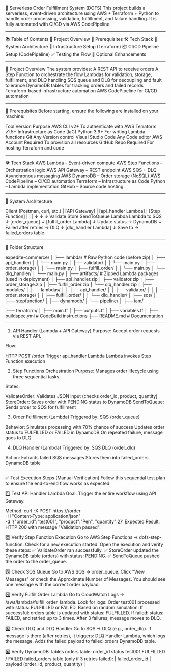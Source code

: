 🚀 Serverless Order Fulfillment System (DOFS)
This project builds a serverless, event-driven architecture using AWS + Terraform + Python to handle order processing, validation, fulfillment, and failure handling.
It is fully automated with CI/CD via AWS CodePipeline.

-----------------------------

📚 Table of Contents
📖 Project Overview
🧰 Prerequisites
🛠️ Tech Stack
🧱 System Architecture
🚧 Infrastructure Setup (Terraform)
📦 CI/CD Pipeline Setup (CodePipeline)
✅ Testing the Flow
📌 Optional Enhancements

-----------------------------

📖 Project Overview
The system provides:
A REST API to receive orders
A Step Function to orchestrate the flow
Lambdas for validation, storage, fulfillment, and DLQ handling
SQS queue and DLQ for decoupling and fault tolerance
DynamoDB tables for tracking orders and failed records
Terraform-based infrastructure automation
AWS CodePipeline for CI/CD automation

-----------------------------

🧰 Prerequisites
Before starting, ensure the following are installed on your machine:

Tool	Version	Purpose
AWS CLI	v2+	To authenticate with AWS
Terraform	v1.5+	Infrastructure as Code (IaC)
Python	3.9+	For writing Lambda functions
Git	Any	Version control
Visual Studio Code	Any	Code editor
AWS Account	Required	To provision all resources
GitHub Repo	Required	For hosting Terraform and code

-----------------------------

🛠️ Tech Stack
AWS Lambda – Event-driven compute
AWS Step Functions – Orchestration logic
AWS API Gateway – REST endpoint
AWS SQS + DLQ – Asynchronous messaging
AWS DynamoDB – Order storage (NoSQL)
AWS CodePipeline – CI/CD automation
Terraform – Infrastructure as Code
Python – Lambda implementation
GitHub – Source code hosting

-----------------------------

🧱 System Architecture

Client (Postman, curl, etc.)
        |
   [API Gateway]
        |
   [api_handler Lambda]
        |
   [Step Function]
     |     |     |
     ↓     ↓     ↓
Validate Store SendToQueue
 Lambda  Lambda    to SQS
                    ↓
               [order_queue]
                    ↓
             [fulfill_order Lambda]
                    ↓
       Update status → DynamoDB
                    ↓
       Failed after retries → DLQ
                    ↓
          [dlq_handler Lambda]
                    ↓
       Save to → failed_orders table

-----------------------------

📁 Folder Structure

expedite-commerce/
│
├── lambda/                      # Raw Python code (before zip)
│   ├── api_handler/
│   │   └── main.py
│   ├── validator/
│   │   └── main.py
│   ├── order_storage/
│   │   └── main.py
│   ├── fulfill_order/
│   │   └── main.py
│   └── dlq_handler/
│       └── main.py
│
├── artifacts/                   # Zipped Lambda packages (used in deployment)
│   ├── api_handler.zip
│   ├── validator.zip
│   ├── order_storage.zip
│   ├── fulfill_order.zip
│   └── dlq_handler.zip
│
├── modules/
│   ├── lambdas/
│   │   ├── api_handler/
│   │   ├── validator/
│   │   ├── order_storage/
│   │   ├── fulfill_order/
│   │   └── dlq_handler/
│   ├── sqs/
│   ├── stepfunction/
│   ├── dynamodb/
│   └── pipeline/
│   ├── iam/

├── terraform/
│   ├── main.tf
│   ├── outputs.tf
│   ├── variables.tf
│
├── buildspec.yml                # CodeBuild instructions
├── README.md                    # Documentation

-----------------------

1. API Handler (Lambda + API Gateway)
Purpose: Accept order requests via REST API.

Flow:

HTTP POST /order
Trigger api_handler Lambda
Lambda invokes Step Function execution

2. Step Functions Orchestration
Purpose: Manages order lifecycle using three sequential tasks.

States:

ValidateOrder: Validates JSON input (checks order_id, product, quantity)
StoreOrder: Saves order with PENDING status to DynamoDB
SendToQueue: Sends order to SQS for fulfillment

3. Order Fulfillment (Lambda)
Triggered by: SQS (order_queue)

Behavior:
Simulates processing with 70% chance of success
Updates order status to FULFILLED or FAILED in DynamoDB
On repeated failure, message goes to DLQ

4. DLQ Handler (Lambda)
Triggered by: SQS DLQ (order_dlq)

Action:
Extracts failed SQS messages
Stores them into failed_orders DynamoDB table

-------------------------

✅ Test Execution Steps (Manual Verification)
Follow this sequential test plan to ensure the end-to-end flow works as expected:

1️⃣ Test API Handler Lambda
Goal: Trigger the entire workflow using API Gateway.

Method:
curl -X POST https://<your-api-endpoint>/order \
  -H "Content-Type: application/json" \
  -d '{"order_id":"test001", "product":"Pen", "quantity":2}'
Expected Result: HTTP 200 with message "Validation passed".

2️⃣ Verify Step Function Execution
Go to AWS Step Functions → dofs-step-function.
Check for a new execution started.
Open the execution and verify these steps:
✅ ValidateOrder ran successfully.
✅ StoreOrder updated the DynamoDB table (orders) with status: PENDING.
✅ SendToQueue pushed the order to the order_queue.

3️⃣ Check SQS Queue
Go to AWS SQS → order_queue.
Click "View Messages" or check the Approximate Number of Messages.
You should see one message with the correct order payload.

4️⃣ Verify Fulfill Order Lambda
Go to CloudWatch Logs → /aws/lambda/fulfill_order_lambda.
Look for logs:
Order test001 processed with status: FULFILLED or FAILED.
Based on random simulation:
If successful: orders table is updated with status: FULFILLED.
If failed: status: FAILED, and retried up to 3 times.
After 3 failures, message moves to DLQ.

5️⃣ Check DLQ and DLQ Handler
Go to SQS → DLQ (e.g., order_dlq).
If message is there (after retries), it triggers:
DLQ Handler Lambda, which logs the message.
Adds the failed payload to failed_orders DynamoDB table.

6️⃣ Verify DynamoDB Tables
orders table:
order_id	status
test001	FULFILLED / FAILED
failed_orders table (only if 3 retries failed):
| failed_order_id | payload (order_id, product, quantity) |